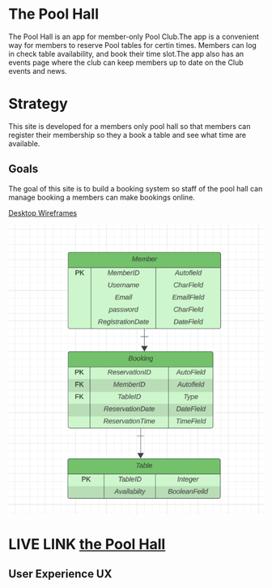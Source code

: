 # The Pool Hall
The Pool Hall is an app for member-only Pool Club.The app is a convenient way for members to reserve Pool tables for certin times. Members can log in check table availability, and book their time slot.The app also has an events page where the club can keep members up to date on the Club events and news.

# Strategy

This site is developed for a members only pool hall so that members can register their membership so they a book a table and see what time are available.
## Goals
The goal of this site is to build a booking system so staff of the pool hall can manage booking a members can make bookings online.


[Desktop Wireframes](documentation/poolhall%20wire%20%20frames/)

![ERD](documentation/erd.png)

 # LIVE LINK  [the Pool Hall](https://pp4poolhall-b3360ca06d73.herokuapp.com/)

## User Experience UX